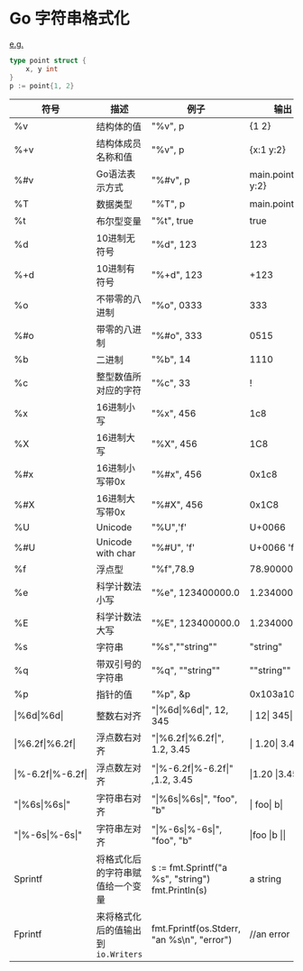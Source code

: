 # Go 字符串格式化

[e.g.](https://play.golang.org/p/rAI_3vVoD9x)



```go
type point struct {
	x, y int
}
p := point{1, 2}
```

| 符号               | 描述                               | 例子                                                 | 输出                 |
| ------------------ | ---------------------------------- | ---------------------------------------------------- | -------------------- |
| %v                 | 结构体的值                         | "%v", p                                              | {1 2}                |
| %+v                | 结构体成员名称和值                 | "%v", p                                              | {x:1 y:2}            |
| %#v                | Go语法表示方式                     | "%#v", p                                             | main.point{x:1, y:2} |
| %T                 | 数据类型                           | "%T", p                                              | main.point           |
| %t                 | 布尔型变量                         | "%t", true                                           | true                 |
| %d                 | 10进制无符号                       | "%d", 123                                            | 123                  |
| %+d                | 10进制有符号                       | "%+d", 123                                           | +123                 |
| %o                 | 不带零的八进制                     | "%o", 0333                                           | 333                  |
| %#o                | 带零的八进制                       | "%#o", 333                                           | 0515                 |
| %b                 | 二进制                             | "%b", 14                                             | 1110                 |
| %c                 | 整型数值所对应的字符               | "%c", 33                                             | !                    |
| %x                 | 16进制小写                         | "%x", 456                                            | 1c8                  |
| %X                 | 16进制大写                         | "%X", 456                                            | 1C8                  |
| %#x                | 16进制小写带0x                     | "%#x", 456                                           | 0x1c8                |
| %#X                | 16进制大写带0x                     | "%#X", 456                                           | 0x1C8                |
| %U                 | Unicode                            | "%U",'f'                                             | U+0066               |
| %#U                | Unicode with char                  | "%#U", 'f'                                           | U+0066 'f'           |
| %f                 | 浮点型                             | "%f",78.9                                            | 78.900000            |
| %e                 | 科学计数法小写                     | "%e", 123400000.0                                    | 1.234000e+08         |
| %E                 | 科学计数法大写                     | "%E", 123400000.0                                    | 1.234000E+08         |
| %s                 | 字符串                             | "%s","\"string\""                                    | "string"             |
| %q                 | 带双引号的字符串                   | "%q", "\"string\""                                   | "\"string\""         |
| %p                 | 指针的值                           | "%p", &p                                             | 0x103a10c0           |
| \|%6d\|%6d\|       | 整数右对齐                         | "\|%6d\|%6d\|", 12, 345                              | \|    12\|   345\|   |
| \|%6.2f\|%6.2f\|   | 浮点数右对齐                       | "\|%6.2f\|%6.2f\|", 1.2, 3.45                        | \|  1.20\|  3.45\|   |
| \|%-6.2f\|%-6.2f\| | 浮点数左对齐                       | "\|%-6.2f\|%-6.2f\|" ,1.2, 3.45                      | \|1.20  \|3.45  \|   |
| "\|%6s\|%6s\|"     | 字符串右对齐                       | "\|%6s\|%6s\|", "foo", "b"                           | \|   foo\|     b\|   |
| "\|%-6s\|%-6s\|"   | 字符串左对齐                       | "\|%-6s\|%-6s\|", "foo", "b"                         | \|foo   \|b     \|\| |
| Sprintf            | 将格式化后的字符串赋值给一个变量   | s := fmt.Sprintf("a %s", "string")	fmt.Println(s) | a string             |
| Fprintf            | 来将格式化后的值输出到`io.Writers` | fmt.Fprintf(os.Stderr, "an %s\n", "error")           | //an error           |


